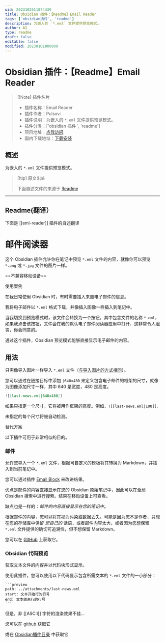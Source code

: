 ```yaml
---
uid: 2023102611074439
title: Obsidian 插件：【Readme】Email Reader
tags: ['obsidian插件', 'readme']
description: 为嵌入的 `*.eml` 文件提供预览模式。
author: AI
type: readme
draft: false
editable: false
modified: 20230101000000
---
```


# Obsidian 插件：【Readme】Email Reader

> [!Note] 插件名片
> - 插件名称：Email Reader
> - 插件作者：Pulsovi
> - 插件说明：为嵌入的 `*.eml` 文件提供预览模式。
> - 插件分类：['obsidian 插件 ', 'readme']
> - 项目地址：[点我访问](https://github.com/pulsovi/obsidian_eml_reader)
> - 国内下载地址：[下载安装](https://pkmer.cn/products/plugin/pluginMarket/?eml-reader)

## 概述

为嵌入的 `*.eml` 文件提供预览模式。

> [!tip] 原文出处
>
>下面自述文件的来源于 [Readme](https://ghproxy.net/https://raw.githubusercontent.com/pulsovi/obsidian_eml_reader/master/README.md)

---

## Readme(翻译）

下面是 [[eml-reader]] 插件的自述翻译

# 邮件阅读器

这个 Obsidian 插件允许你在笔记中预览 `*.eml` 文件的内容，就像你可以预览 `*.png` 或 `*.jpg` 文件的图片一样。

==不兼容移动设备==

使用案例

在我日常使用 Obsidian 时，有时需要插入来自电子邮件的信息。

我将电子邮件以 `*.eml` 格式下载，并像插入图像一样插入到笔记中。

当我切换到预览模式时，该文件会转换为一个按钮，其中包含文件的名称 `*.eml`，如果我点击该按钮，文件会在我的默认电子邮件阅读器应用中打开，这非常令人沮丧，你会同意的。

通过这个插件，Obsidian 预览模式能够直接显示电子邮件的内容。

## 用法

只需像导入图片一样导入 `*.eml` 文件（[与导入图片的方式相同](https://help.obsidian.md/Linking+notes+and+files/Embedding+files)）。

您可以通过在链接目标中添加 `|640x480` 来定义包含电子邮件的框架的尺寸，就像为图像添加尺寸一样，其中 640 是宽度，480 是高度。

```md
![[last-news.eml|640x480]]
```

如果只指定一个尺寸，它将被用作框架的高度。例如，`![[last-news.eml|100]].`

未指定的每个尺寸将被自动检测。

替代方案

以下插件可用于非常相似的目的。

### 邮件

允许您导入一个 `*.eml` 文件，根据可自定义的模板将其转换为 Markdown，并插入到当前笔记中。

您可以通过插件 [Email Block](obsidian://show-plugin?id=email-block-plugin) 来改进结果。

优点是邮件的内容直接显示在您的 Obsidian 原始笔记中，因此可以在全局 Obsidian 搜索中进行搜索。结果在移动设备上可查看。

缺点也是一样的：_邮件的内容直接显示在您的笔记中_。

根据邮件的内容，您可以将其视为污染或数据丢失。可能是因为您不是作者，只想在您的存储库中保留 _您自己的_ 话语，或者邮件内容太大，或者因为您想保留 `*.eml` 文件提供的确切可追溯性，但不想保留 Markdown。

您可以在 [GitHub](https://github.com/SkepticMystic/email-templates) 上获取它。

### Obsidian 代码预览

获取文本文件的内容并以代码块形式显示。

使用此插件，您可以使用以下代码显示包含所需文本的 `*.eml` 文件的一小部分：

````
```preview
path: ../attachments/last-news.eml
start: 文本开始行的行号
end: 文本结束行的行号
```
````

但是，非 [[ASCII]] 字符的渲染效果不佳...

您可以在 [github](https://github.com/zjhcn/obsidian-code-preview) 获取它

或在 [Obsidian插件目录](obsidian://show-plugin?id=obsidian-code-preview) 中获取它
